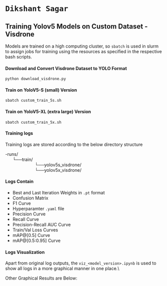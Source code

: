 # `Dikshant Sagar`

## Training Yolov5 Models on Custom Dataset - <b>Visdrone</b>



Models are trained on a high computing cluster, so `sbatch` is used in slurm to assign jobs for training using the resources as specified in the respective bash scripts.

#### Download and Convert Visdrone Dataset to YOLO Format
` python download_visdrone.py `

#### Train on YoloV5-S (small) Version
` sbatch custom_train_5s.sh `

#### Train on YoloV5-XL (extra large) Version
` sbatch custom_train_5x.sh `



#### Training logs

Training logs are stored according to the below directory structure

-runs/\
&nbsp;&nbsp;&nbsp;&nbsp;&nbsp;&nbsp;└──train/\
&nbsp;&nbsp;&nbsp;&nbsp;&nbsp;&nbsp;&nbsp;&nbsp;&nbsp;&nbsp;&nbsp;&nbsp;&nbsp;&nbsp;&nbsp;&nbsp;&nbsp;&nbsp;&nbsp;&nbsp;&nbsp;&nbsp;&nbsp;&nbsp;└──yolov5s_visdrone/\
&nbsp;&nbsp;&nbsp;&nbsp;&nbsp;&nbsp;&nbsp;&nbsp;&nbsp;&nbsp;&nbsp;&nbsp;&nbsp;&nbsp;&nbsp;&nbsp;&nbsp;&nbsp;&nbsp;&nbsp;&nbsp;&nbsp;&nbsp;&nbsp;└──yolov5x_visdrone/


#### Logs Contain

  - Best and Last Iteration Weights in `.pt` format
  - Confusion Matrix
  - F1 Curve
  - Hyperparamter `.yaml` file
  - Precision Curve
  - Recall Curve
  - Precision-Recall AUC Curve
  - Train/Val Loss Curves
  - mAP@[0.5] Curve
  - mAP@[0.5:0.95] Curve

#### Logs Visualization

Apart from original log outputs, the `viz_<model_version>.ipynb` is used to show all logs in a more graphical manner in one place.\

Other Graphical Results are Below:



